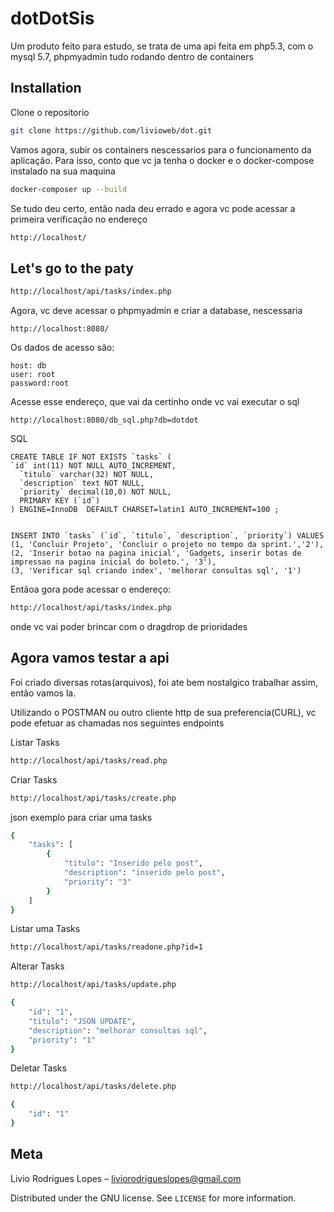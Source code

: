 # dotDotSis

Um produto feito para estudo, se trata de uma api feita em php5.3, com o mysql 5.7, phpmyadmin tudo rodando dentro de containers


## Installation

Clone o repositorio

```sh
git clone https://github.com/livioweb/dot.git
```

Vamos agora, subir os containers nescessarios para o funcionamento da aplicação. Para isso, conto que vc ja tenha o docker e o docker-compose instalado na sua maquina

```sh
docker-composer up --build
```



Se tudo deu certo, então nada deu errado e agora vc pode acessar a primeira verificação no endereço

```sh
http://localhost/
```

## Let's go to the paty
```sh
http://localhost/api/tasks/index.php
```

Agora, vc deve acessar o phpmyadmin e criar a database, nescessaria

```
http://localhost:8080/
```
Os dados de acesso são:


```
host: db
user: root
password:root
```
Acesse esse endereço, que vai da certinho onde vc vai executar o sql

```
http://localhost:8080/db_sql.php?db=dotdot
```
SQL
```
CREATE TABLE IF NOT EXISTS `tasks` (
`id` int(11) NOT NULL AUTO_INCREMENT,
  `titulo` varchar(32) NOT NULL,
  `description` text NOT NULL,
  `priority` decimal(10,0) NOT NULL,
  PRIMARY KEY (`id`)
) ENGINE=InnoDB  DEFAULT CHARSET=latin1 AUTO_INCREMENT=100 ;


INSERT INTO `tasks` (`id`, `titulo`, `description`, `priority`) VALUES
(1, 'Concluir Projeto', 'Concluir o projeto no tempo da sprint.','2'),
(2, 'Inserir botao na pagina inicial', 'Gadgets, inserir botas de impressao na pagina inicial do boleto.', '3'),
(3, 'Verificar sql criando index', 'melhorar consultas sql', '1')

```

Entãoa gora pode acessar o endereço:
```sh
http://localhost/api/tasks/index.php
```
onde vc vai poder brincar com o dragdrop de prioridades

## Agora vamos testar a api

Foi criado diversas rotas(arquivos), foi ate bem nostalgico trabalhar assim, então vamos la. 


Utilizando o POSTMAN ou outro cliente http de sua preferencia(CURL), vc pode efetuar as chamadas nos seguintes endpoints

Listar Tasks
```sh
http://localhost/api/tasks/read.php
```

Criar Tasks

```sh
http://localhost/api/tasks/create.php
```
json exemplo para criar uma tasks
```sh
{
    "tasks": [
        {
            "titulo": "Inserido pelo post",
            "description": "inserido pelo post",
            "priority": "3"
        }
    ]
}

```


Listar uma Tasks
```sh
http://localhost/api/tasks/readone.php?id=1
```
Alterar Tasks
```sh
http://localhost/api/tasks/update.php
```


```sh
{
    "id": "1",
    "titulo": "JSON UPDATE",
    "description": "melhorar consultas sql",
    "priority": "1"
}
```

Deletar Tasks
```sh
http://localhost/api/tasks/delete.php
```


```sh
{
    "id": "1"
}
```


## Meta

Livio Rodrigues Lopes  – liviorodrigueslopes@gmail.com

Distributed under the GNU license. See ``LICENSE`` for more information.


